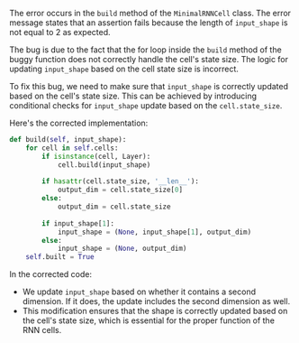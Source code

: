 The error occurs in the `build` method of the `MinimalRNNCell` class. The error message states that an assertion fails because the length of `input_shape` is not equal to 2 as expected.

The bug is due to the fact that the for loop inside the `build` method of the buggy function does not correctly handle the cell's state size. The logic for updating `input_shape` based on the cell state size is incorrect.

To fix this bug, we need to make sure that `input_shape` is correctly updated based on the cell's state size. This can be achieved by introducing conditional checks for `input_shape` update based on the `cell.state_size`.

Here's the corrected implementation:

```python
def build(self, input_shape):
    for cell in self.cells:
        if isinstance(cell, Layer):
            cell.build(input_shape)
        
        if hasattr(cell.state_size, '__len__'):
            output_dim = cell.state_size[0]
        else:
            output_dim = cell.state_size
        
        if input_shape[1]:
            input_shape = (None, input_shape[1], output_dim)
        else:
            input_shape = (None, output_dim)
    self.built = True
```

In the corrected code:
- We update `input_shape` based on whether it contains a second dimension. If it does, the update includes the second dimension as well.
- This modification ensures that the shape is correctly updated based on the cell's state size, which is essential for the proper function of the RNN cells.